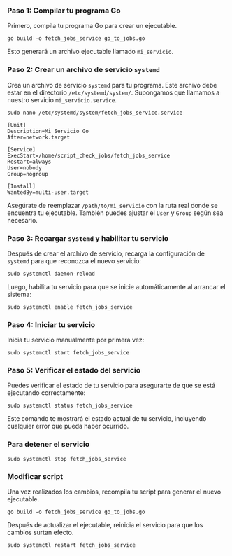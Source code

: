 ### Paso 1: Compilar tu programa Go

Primero, compila tu programa Go para crear un ejecutable.
```
go build -o fetch_jobs_service go_to_jobs.go
```

Esto generará un archivo ejecutable llamado `mi_servicio`.

### Paso 2: Crear un archivo de servicio `systemd`
Crea un archivo de servicio `systemd` para tu programa. Este archivo debe estar en el directorio `/etc/systemd/system/`. Supongamos que llamamos a nuestro servicio `mi_servicio.service`.
```
sudo nano /etc/systemd/system/fetch_jobs_service.service
```

```init
[Unit]
Description=Mi Servicio Go
After=network.target

[Service]
ExecStart=/home/script_check_jobs/fetch_jobs_service
Restart=always
User=nobody
Group=nogroup

[Install]
WantedBy=multi-user.target
```

Asegúrate de reemplazar `/path/to/mi_servicio` con la ruta real donde se encuentra tu ejecutable. También puedes ajustar el `User` y `Group` según sea necesario.
### Paso 3: Recargar `systemd` y habilitar tu servicio
Después de crear el archivo de servicio, recarga la configuración de `systemd` para que reconozca el nuevo servicio:
```
sudo systemctl daemon-reload
```

Luego, habilita tu servicio para que se inicie automáticamente al arrancar el sistema:
```
sudo systemctl enable fetch_jobs_service
```
### Paso 4: Iniciar tu servicio

Inicia tu servicio manualmente por primera vez:
```
sudo systemctl start fetch_jobs_service
```

### Paso 5: Verificar el estado del servicio
Puedes verificar el estado de tu servicio para asegurarte de que se está ejecutando correctamente:
```
sudo systemctl status fetch_jobs_service
```

Este comando te mostrará el estado actual de tu servicio, incluyendo cualquier error que pueda haber ocurrido.

### Para detener el servicio
```
sudo systemctl stop fetch_jobs_service
```

### Modificar script
Una vez realizados los cambios, recompila tu script para generar el nuevo ejecutable.
```
go build -o fetch_jobs_service go_to_jobs.go
```

Después de actualizar el ejecutable, reinicia el servicio para que los cambios surtan efecto.
```
sudo systemctl restart fetch_jobs_service
```
